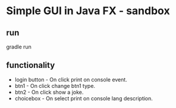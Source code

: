 # Simple GUI in Java FX - sandbox

## run
gradle run

## functionality
* login button - On click print on console event.
* btn1 - On click change btn1 type.
* btn2 - On click show a joke.
* choicebox - On select print on console lang description.
